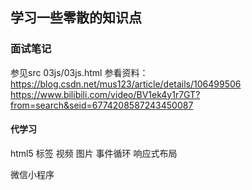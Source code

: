 ## 学习一些零散的知识点

### 面试笔记
参见src 03js/03js.html
参看资料： 
https://blog.csdn.net/mus123/article/details/106499506   https://www.bilibili.com/video/BV1ek4y1r7GT?from=search&seid=6774208587243450087
#### 代学习
html5 标签   视频  图片
事件循环
响应式布局

微信小程序